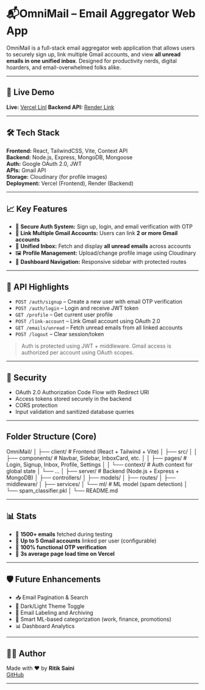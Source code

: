 # 📬OmniMail – Email Aggregator Web App

OmniMail is a full-stack email aggregator web application that allows users to securely sign up, link multiple Gmail accounts, and view **all unread emails in one unified inbox**. Designed for productivity nerds, digital hoarders, and email-overwhelmed folks alike.

---

## 🚀 Live Demo
**Live:** [Vercel Linl](https://omni-mail-email-aggregator.vercel.app/)
**Backend API:** [Render Link](https://omnimail-email-aggregator.onrender.com)  


---

## 🛠️ Tech Stack

**Frontend:** React, TailwindCSS, Vite, Context API  
**Backend:** Node.js, Express, MongoDB, Mongoose  
**Auth:** Google OAuth 2.0, JWT  
**APIs:** Gmail API  
**Storage:** Cloudinary (for profile images)  
**Deployment:** Vercel (Frontend), Render (Backend)

---

## 📈 Key Features

- 🔐 **Secure Auth System:** Sign up, login, and email verification with OTP
- 🔄 **Link Multiple Gmail Accounts:** Users can link **2 or more Gmail accounts**
- 📨 **Unified Inbox:** Fetch and display **all unread emails** across accounts
- 🖼️ **Profile Management:** Upload/change profile image using Cloudinary
- 🧭 **Dashboard Navigation:** Responsive sidebar with protected routes

---

## 🧪 API Highlights

- `POST /auth/signup` – Create a new user with email OTP verification  
- `POST /auth/login` – Login and receive JWT token  
- `GET /profile` – Get current user profile  
- `POST /link-account` – Link Gmail account using OAuth 2.0  
- `GET /emails/unread` – Fetch unread emails from all linked accounts  
- `POST /logout` – Clear session/token  

> Auth is protected using JWT + middleware. Gmail access is authorized per account using OAuth scopes.

---

## 🔐 Security

- OAuth 2.0 Authorization Code Flow with Redirect URI
- Access tokens stored securely in the backend
- CORS protection
- Input validation and sanitized database queries

---

##  Folder Structure (Core)

OmniMail/
│
├── client/ # Frontend (React + Tailwind + Vite)
│ ├── src/
│ │ ├── components/ # Navbar, Sidebar, InboxCard, etc.
│ │ ├── pages/ # Login, Signup, Inbox, Profile, Settings
│ │ └── context/ # Auth context for global state
│ └── ...
│
├── server/ # Backend (Node.js + Express + MongoDB)
│ ├── controllers/
│ ├── models/
│ ├── routes/
│ ├── middleware/
│ ├── services/
│ └── ml/ # ML model (spam detection)
│ └── spam_classifier.pkl
│
└── README.md


---

## 📊 Stats

- 📧 **1500+ emails** fetched during testing
- 🔗 **Up to 5 Gmail accounts** linked per user (configurable)
- 🧪 **100% functional OTP verification**
- 🚀 **3s average page load time on Vercel**

---

## 🛡️ Future Enhancements

- 📥 Email Pagination & Search
- 🌙 Dark/Light Theme Toggle
- 📂 Email Labeling and Archiving
- 🔎 Smart ML-based categorization (work, finance, promotions)
- 📊 Dashboard Analytics

---

## 🧑‍💻 Author

Made with ❤️ by **Ritik Saini**  
[GitHub](https://github.com/rksaini1614)

---
